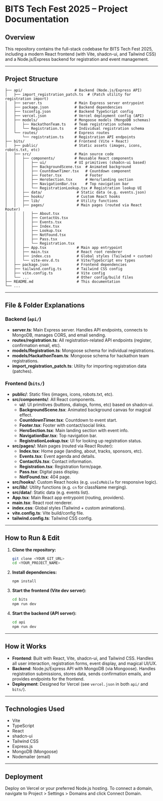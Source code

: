 # BITS Tech Fest 2025 – Project Documentation

## Overview

This repository contains the full-stack codebase for BITS Tech Fest 2025, including a modern React frontend (with Vite, shadcn-ui, and Tailwind CSS) and a Node.js/Express backend for registration and event management.

---

## Project Structure

```
├── api/                        # Backend (Node.js/Express API)
│   ├── import_registration_patch.ts  # (Patch utility for registration import)
│   ├── server.ts               # Main Express server entrypoint
│   ├── package.json            # Backend dependencies
│   ├── tsconfig.json           # Backend TypeScript config
│   ├── vercel.json             # Vercel deployment config (API)
│   ├── models/                 # Mongoose models (MongoDB schemas)
│   │   ├── HackathonTeam.ts    # Team registration schema
│   │   └── Registration.ts     # Individual registration schema
│   └── routes/                 # Express routes
│       └── registration.ts     # Registration API endpoints
├── bits/                       # Frontend (Vite + React)
│   ├── public/                 # Static assets (images, icons, robots.txt, etc)
│   ├── src/                    # Main source code
│   │   ├── components/         # Reusable React components
│   │   │   ├── ui/             # UI primitives (shadcn-ui based)
│   │   │   ├── BackgroundScene.tsx  # Animated background
│   │   │   ├── CountdownTimer.tsx   # Countdown component
│   │   │   ├── Footer.tsx           # Footer
│   │   │   ├── HeroSection.tsx      # Hero/landing section
│   │   │   ├── NavigationBar.tsx    # Top navigation bar
│   │   │   └── RegistrationLookup.tsx # Registration lookup UI
│   │   ├── data/                # Static data (e.g. events.json)
│   │   ├── hooks/               # Custom React hooks
│   │   ├── lib/                 # Utility functions
│   │   ├── pages/               # Main pages (routed via React Router)
│   │   │   ├── About.tsx
│   │   │   ├── ContactUs.tsx
│   │   │   ├── Events.tsx
│   │   │   ├── Index.tsx
│   │   │   ├── Lookup.tsx
│   │   │   ├── NotFound.tsx
│   │   │   ├── Pass.tsx
│   │   │   └── Registration.tsx
│   │   ├── App.tsx              # Main app entrypoint
│   │   ├── main.tsx             # React root renderer
│   │   ├── index.css            # Global styles (Tailwind + custom)
│   │   └── vite-env.d.ts        # Vite/TypeScript env types
│   ├── package.json             # Frontend dependencies
│   ├── tailwind.config.ts       # Tailwind CSS config
│   ├── vite.config.ts           # Vite config
│   └── ...                      # Other config/build files
├── README.md                    # This documentation
└── ...
```

---

## File & Folder Explanations

### Backend (`api/`)
- **server.ts**: Main Express server. Handles API endpoints, connects to MongoDB, manages CORS, and email sending.
- **routes/registration.ts**: All registration-related API endpoints (register, confirmation email, etc).
- **models/Registration.ts**: Mongoose schema for individual registrations.
- **models/HackathonTeam.ts**: Mongoose schema for hackathon team registrations.
- **import_registration_patch.ts**: Utility for importing registration data (patches).

### Frontend (`bits/`)
- **public/**: Static files (images, icons, robots.txt, etc).
- **src/components/**: All React components.
  - **ui/**: UI primitives (buttons, dialogs, forms, etc) based on shadcn-ui.
  - **BackgroundScene.tsx**: Animated background canvas for magical effect.
  - **CountdownTimer.tsx**: Countdown to event start.
  - **Footer.tsx**: Footer with contact/social links.
  - **HeroSection.tsx**: Main landing section with event info.
  - **NavigationBar.tsx**: Top navigation bar.
  - **RegistrationLookup.tsx**: UI for looking up registration status.
- **src/pages/**: Main pages (routed via React Router):
  - **Index.tsx**: Home page (landing, about, tracks, sponsors, etc).
  - **Events.tsx**: Event agenda and details.
  - **ContactUs.tsx**: Contact information.
  - **Registration.tsx**: Registration form/page.
  - **Pass.tsx**: Digital pass display.
  - **NotFound.tsx**: 404 page.
- **src/hooks/**: Custom React hooks (e.g. `useIsMobile` for responsive logic).
- **src/lib/**: Utility functions (e.g. `cn` for className merging).
- **src/data/**: Static data (e.g. events list).
- **App.tsx**: Main React app entrypoint (routing, providers).
- **main.tsx**: React root renderer.
- **index.css**: Global styles (Tailwind + custom animations).
- **vite.config.ts**: Vite build/config file.
- **tailwind.config.ts**: Tailwind CSS config.

---

## How to Run & Edit

1. **Clone the repository:**
   ```sh
   git clone <YOUR_GIT_URL>
   cd <YOUR_PROJECT_NAME>
   ```
2. **Install dependencies:**
   ```sh
   npm install
   ```
3. **Start the frontend (Vite dev server):**
   ```sh
   cd bits
   npm run dev
   ```
4. **Start the backend (API server):**
   ```sh
   cd api
   npm run dev
   ```

---

## How it Works

- **Frontend**: Built with React, Vite, shadcn-ui, and Tailwind CSS. Handles all user interaction, registration forms, event display, and magical UI/UX.
- **Backend**: Node.js/Express API with MongoDB (via Mongoose). Handles registration submissions, stores data, sends confirmation emails, and provides endpoints for the frontend.
- **Deployment**: Designed for Vercel (see `vercel.json` in both `api/` and `bits/`).

---

## Technologies Used

- Vite
- TypeScript
- React
- shadcn-ui
- Tailwind CSS
- Express.js
- MongoDB (Mongoose)
- Nodemailer (email)

---

## Deployment

Deploy on Vercel or your preferred Node.js hosting. To connect a domain, navigate to Project > Settings > Domains and click Connect Domain.



